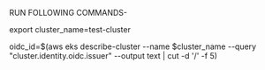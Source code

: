 RUN FOLLOWING COMMANDS-

export cluster_name=test-cluster

oidc_id=$(aws eks describe-cluster --name $cluster_name --query "cluster.identity.oidc.issuer" --output text | cut -d '/' -f 5) 
